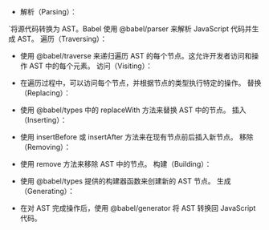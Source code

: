 - 解析（Parsing）：

 `将源代码转换为 AST。Babel 使用 @babel/parser 来解析 JavaScript 代码并生成 AST。
遍历（Traversing）：

- 使用 @babel/traverse 来递归遍历 AST 的每个节点。这允许开发者访问和操作 AST 中的每个元素。
访问（Visiting）：

- 在遍历过程中，可以访问每个节点，并根据节点的类型执行特定的操作。
替换（Replacing）：

- 使用 @babel/types 中的 replaceWith 方法来替换 AST 中的节点。
插入（Inserting）：

- 使用 insertBefore 或 insertAfter 方法来在现有节点前后插入新节点。
移除（Removing）：

- 使用 remove 方法来移除 AST 中的节点。
构建（Building）：

- 使用 @babel/types 提供的构建器函数来创建新的 AST 节点。
生成（Generating）：

- 在对 AST 完成操作后，使用 @babel/generator 将 AST 转换回 JavaScript 代码。